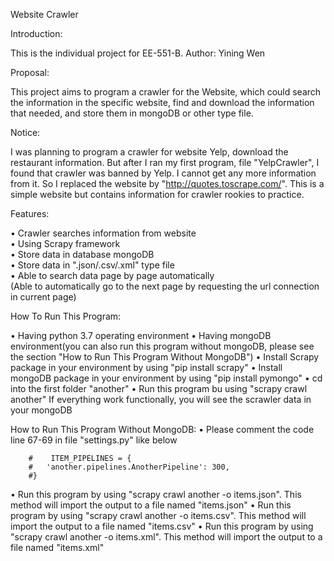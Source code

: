 Website Crawler


Introduction:

This is the individual project for EE-551-B.        Author: Yining Wen


Proposal:

This project aims to program a crawler for the Website, which could search the information in the specific website, find and download the information that needed, and store them in mongoDB or other type file.


Notice:

I was planning to program a crawler for website Yelp, download the restaurant information. But after I ran my first program, file "YelpCrawler", I found that crawler was banned by Yelp. I cannot get any more information from it. So I replaced the website by "http://quotes.toscrape.com/". This is a simple website but contains information for crawler rookies to practice.


Features:

•   Crawler searches information from website  
•   Using Scrapy framework  
•   Store data in database mongoDB  
•   Store data in ".json/.csv/.xml" type file  
•   Able to search data page by page automatically  
   (Able to automatically go to the next page by requesting the url connection in current page) 


How To Run This Program:

•   Having python 3.7 operating environment
•   Having mongoDB environment(you can also run this program without mongoDB, please see the section "How to Run This Program     Without MongoDB")
•   Install Scrapy package in your environment by using "pip install scrapy"
•   Install mongoDB package in your environment by using "pip install pymongo"
•   cd into the first folder "another"
•   Run this program bu using "scrapy crawl another" 
    If everything work functionally, you will see the scrawler data in your mongoDB
    
    
How to Run This Program Without MongoDB:
•   Please comment the code line 67-69 in file "settings.py" like below

        #    ITEM_PIPELINES = {
        #   'another.pipelines.AnotherPipeline': 300,
        #}
        
•   Run this program by using "scrapy crawl another -o items.json". This method will import the output to a file named            "items.json"
•   Run this program by using "scrapy crawl another -o items.csv". This method will import the output to a file named            "items.csv"
•    Run this program by using "scrapy crawl another -o items.xml". This method will import the output to a file named            "items.xml"
